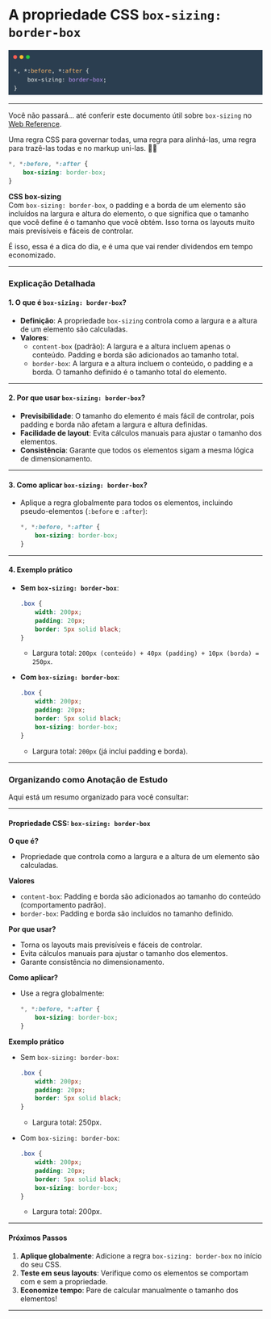 # A propriedade CSS **`box-sizing: border-box`**

![box-sizing](box-sizing.png)

---

Você não passará... até conferir este documento útil sobre `box-sizing` no [Web Reference](https://webreference.com).

Uma regra CSS para governar todas, uma regra para alinhá-las, uma regra para trazê-las todas e no markup uni-las. 🧙‍♂️

```css
*, *:before, *:after {
    box-sizing: border-box;
}
```

**CSS box-sizing**  
Com `box-sizing: border-box`, o padding e a borda de um elemento são incluídos na largura e altura do elemento, o que significa que o tamanho que você define é o tamanho que você obtém. Isso torna os layouts muito mais previsíveis e fáceis de controlar.

É isso, essa é a dica do dia, e é uma que vai render dividendos em tempo economizado.

---

### **Explicação Detalhada**

#### **1. O que é `box-sizing: border-box`?**
- **Definição**: A propriedade `box-sizing` controla como a largura e a altura de um elemento são calculadas.
- **Valores**:
  - `content-box` (padrão): A largura e a altura incluem apenas o conteúdo. Padding e borda são adicionados ao tamanho total.
  - `border-box`: A largura e a altura incluem o conteúdo, o padding e a borda. O tamanho definido é o tamanho total do elemento.

---

#### **2. Por que usar `box-sizing: border-box`?**
- **Previsibilidade**: O tamanho do elemento é mais fácil de controlar, pois padding e borda não afetam a largura e altura definidas.
- **Facilidade de layout**: Evita cálculos manuais para ajustar o tamanho dos elementos.
- **Consistência**: Garante que todos os elementos sigam a mesma lógica de dimensionamento.

---

#### **3. Como aplicar `box-sizing: border-box`?**
- Aplique a regra globalmente para todos os elementos, incluindo pseudo-elementos (`:before` e `:after`):
  ```css
  *, *:before, *:after {
      box-sizing: border-box;
  }
  ```

---

#### **4. Exemplo prático**
- **Sem `box-sizing: border-box`**:
  ```css
  .box {
      width: 200px;
      padding: 20px;
      border: 5px solid black;
  }
  ```
  - Largura total: `200px (conteúdo) + 40px (padding) + 10px (borda) = 250px`.

- **Com `box-sizing: border-box`**:
  ```css
  .box {
      width: 200px;
      padding: 20px;
      border: 5px solid black;
      box-sizing: border-box;
  }
  ```
  - Largura total: `200px` (já inclui padding e borda).

---

### **Organizando como Anotação de Estudo**

Aqui está um resumo organizado para você consultar:

---

#### **Propriedade CSS: `box-sizing: border-box`**

**O que é?**
- Propriedade que controla como a largura e a altura de um elemento são calculadas.

**Valores**
- `content-box`: Padding e borda são adicionados ao tamanho do conteúdo (comportamento padrão).
- `border-box`: Padding e borda são incluídos no tamanho definido.

**Por que usar?**
- Torna os layouts mais previsíveis e fáceis de controlar.
- Evita cálculos manuais para ajustar o tamanho dos elementos.
- Garante consistência no dimensionamento.

**Como aplicar?**
- Use a regra globalmente:
  ```css
  *, *:before, *:after {
      box-sizing: border-box;
  }
  ```

**Exemplo prático**
- Sem `box-sizing: border-box`:
  ```css
  .box {
      width: 200px;
      padding: 20px;
      border: 5px solid black;
  }
  ```
  - Largura total: 250px.

- Com `box-sizing: border-box`:
  ```css
  .box {
      width: 200px;
      padding: 20px;
      border: 5px solid black;
      box-sizing: border-box;
  }
  ```
  - Largura total: 200px.

---

#### **Próximos Passos**
1. **Aplique globalmente**: Adicione a regra `box-sizing: border-box` no início do seu CSS.
2. **Teste em seus layouts**: Verifique como os elementos se comportam com e sem a propriedade.
3. **Economize tempo**: Pare de calcular manualmente o tamanho dos elementos!

---

